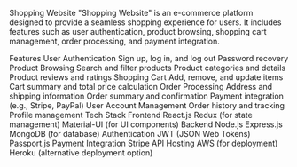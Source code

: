 Shopping Website
"Shopping Website" is an e-commerce platform designed to provide a seamless shopping experience for users. It includes features such as user authentication, product browsing, shopping cart management, order processing, and payment integration.

Features
User Authentication
Sign up, log in, and log out
Password recovery
Product Browsing
Search and filter products
Product categories and details
Product reviews and ratings
Shopping Cart
Add, remove, and update items
Cart summary and total price calculation
Order Processing
Address and shipping information
Order summary and confirmation
Payment integration (e.g., Stripe, PayPal)
User Account Management
Order history and tracking
Profile management
Tech Stack
Frontend
React.js
Redux (for state management)
Material-UI (for UI components)
Backend
Node.js
Express.js
MongoDB (for database)
Authentication
JWT (JSON Web Tokens)
Passport.js
Payment Integration
Stripe API
Hosting
AWS (for deployment)
Heroku (alternative deployment option)
